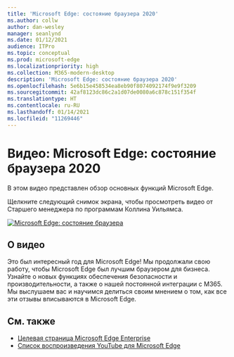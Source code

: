 ```yaml
---
title: 'Microsoft Edge: состояние браузера 2020'
ms.author: collw
author: dan-wesley
manager: seanlynd
ms.date: 01/12/2021
audience: ITPro
ms.topic: conceptual
ms.prod: microsoft-edge
ms.localizationpriority: high
ms.collection: M365-modern-desktop
description: 'Microsoft Edge: состояние браузера 2020'
ms.openlocfilehash: 5e6b15e458534ea8eb90f8074092174f9e9f3209
ms.sourcegitcommit: 42af8123dc86c2a1d07de0080a6c878c151f354f
ms.translationtype: HT
ms.contentlocale: ru-RU
ms.lasthandoff: 01/14/2021
ms.locfileid: "11269446"
---
```

# Видео: Microsoft Edge: состояние браузера 2020

В этом видео представлен обзор основных функций Microsoft Edge.

Щелкните следующий снимок экрана, чтобы просмотреть видео от Старшего менеджера по программам Коллина Уильямса.

[![Microsoft Edge: состояние браузера](media/microsoft-edge-video-state-of-browser/0.png)](http://www.youtube.com/watch?v=ajdoE4wmzV0 "Microsoft Edge - State of the browser 2020")

##  <a name="about-the-video"></a>О видео

Это был интересный год для Microsoft Edge! Мы продолжали свою работу, чтобы Microsoft Edge был лучшим браузером для бизнеса. Узнайте о новых функциях обеспечения безопасности и производительности, а также о нашей постоянной интеграции с M365. Мы выслушаем вас и научимся делиться своим мнением о том, как все эти отзывы вписываются в Microsoft Edge.

##  <a name="see-also"></a>См. также

- [Целевая страница Microsoft Edge Enterprise](https://aka.ms/EdgeEnterprise)
- [Список воспроизведения YouTube для Microsoft Edge](https://www.youtube.com/playlist?list=PLXtHYVsvn_b-uXh1tMeYpT-0iD8tD3tFy)
